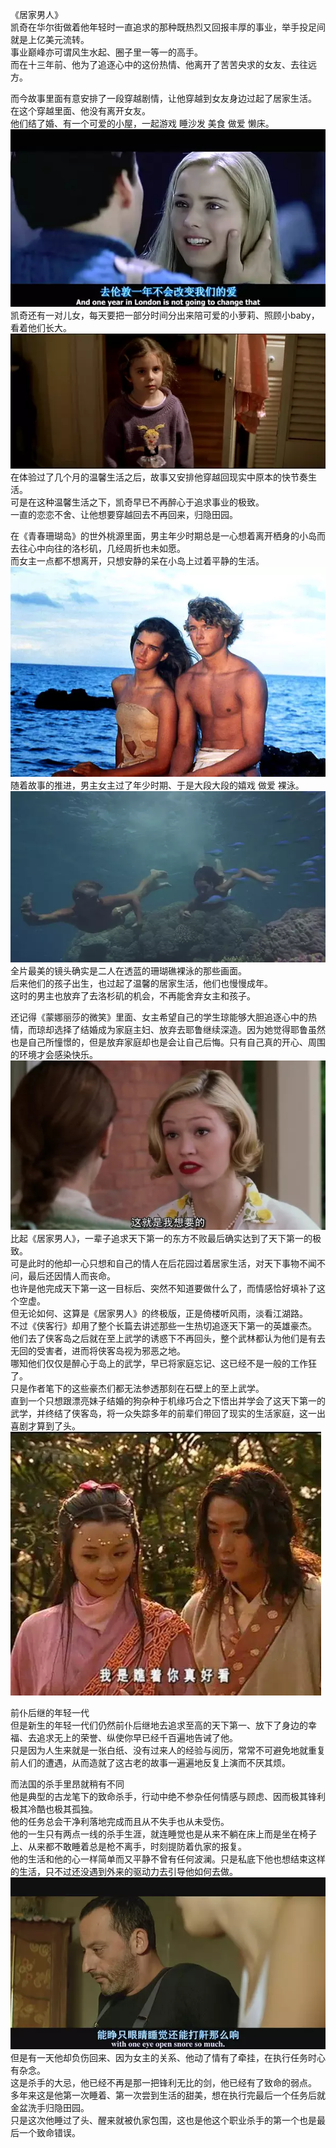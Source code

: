 
《居家男人》<br>
凯奇在华尔街做着他年轻时一直追求的那种既热烈又回报丰厚的事业，举手投足间就是上亿美元流转。<br>
事业巅峰亦可谓风生水起、圈子里一等一的高手。<br>
而在十三年前、他为了追逐心中的这份热情、他离开了苦苦央求的女友、去往远方。<br>

而今故事里面有意安排了一段穿越剧情，让他穿越到女友身边过起了居家生活。<br>
在这个穿越里面、他没有离开女友。<br>
他们结了婚、有一个可爱的小屋，一起游戏 睡沙发 美食 做爱 懒床。<br>
![photo](/1001-The-Family-Man/photos/1.png)<br>
凯奇还有一对儿女，每天要把一部分时间分出来陪可爱的小萝莉、照顾小baby，看着他们长大。<br>
![photo](/1001-The-Family-Man/photos/2.png)<br>
在体验过了几个月的温馨生活之后，故事又安排他穿越回现实中原本的快节奏生活。<br>
可是在这种温馨生活之下，凯奇早已不再醉心于追求事业的极致。<br>
一直的恋恋不舍、让他想要穿越回去不再回来，归隐田园。<br>

在《青春珊瑚岛》的世外桃源里面，男主年少时期总是一心想着离开栖身的小岛而去往心中向往的洛杉矶，几经周折也未如愿。<br>
而女主一点都不想离开，只想安静的呆在小岛上过着平静的生活。<br>
![photo](/1001-The-Family-Man/photos/3.png)<br>
随着故事的推进，男主女主过了年少时期、于是大段大段的嬉戏 做爱 裸泳。<br>
![photo](/1001-The-Family-Man/photos/4.png)<br>
全片最美的镜头确实是二人在透蓝的珊瑚礁裸泳的那些画面。<br>
后来他们的孩子出生，也过起了温馨的居家生活，他们也慢慢成年。<br>
这时的男主也放弃了去洛杉矶的机会，不再能舍弃女主和孩子。<br>

还记得《蒙娜丽莎的微笑》里面、女主希望自己的学生琼能够大胆追逐心中的热情，而琼却选择了结婚成为家庭主妇、放弃去耶鲁继续深造。因为她觉得耶鲁虽然也是自己所憧憬的，但是放弃家庭却也是会让自己后悔。只有自己真的开心、周围的环境才会感染快乐。<br>
![photo](/1001-The-Family-Man/photos/5.JPG)<br>
比起《居家男人》，一辈子追求天下第一的东方不败最后确实达到了天下第一的极致。<br>
可是此时的他却一心只想和自己的情人在后花园过着居家生活，对天下事物不闻不问，最后还因情人而丧命。<br>
也许是他完成天下第一这一目标后、突然不知道要做什么了，而情感恰好填补了这个空虚。<br>
但无论如何、这算是《居家男人》的终极版，正是倚楼听风雨，淡看江湖路。<br>
不过《侠客行》却用了整个长篇去讲述那些一生热切追逐天下第一的英雄豪杰。<br>
他们去了侠客岛之后就在至上武学的诱惑下不再回头，整个武林都认为他们是有去无回的受害者，进而将侠客岛视为邪恶之地。<br>
哪知他们仅仅是醉心于岛上的武学，早已将家庭忘记、这已经不是一般的工作狂了。<br>
只是作者笔下的这些豪杰们都无法参透那刻在石壁上的至上武学。<br>
直到一个只想跟漂亮妹子结婚的狗杂种于机缘巧合之下悟出并学会了这天下第一的武学，并终结了侠客岛，将一众失踪多年的前辈们带回了现实的生活家庭，这一出喜剧才算到了头。<br>
![photo](/1001-The-Family-Man/photos/6.png)<br>

前仆后继的年轻一代<br>
但是新生的年轻一代们仍然前仆后继地去追求至高的天下第一、放下了身边的幸福、去追求无上的荣誉、纵使你早已经千百遍地告诫了他。<br>
只是因为人生来就是一张白纸、没有过来人的经验与阅历，常常不可避免地就重复前人们的遭遇，从而造就了这古老的故事一遍遍地反复上演而不厌其烦。<br>

而法国的杀手里昂就稍有不同<br>
他是典型的古龙笔下的致命杀手，行动中绝不参杂任何情感与顾虑、因而极其锋利极其冷酷也极其孤独。<br>
他的任务总会干净利落地完成而且从不失手也从未受伤。<br>
他的一生只有两点一线的杀手生涯，就连睡觉也是从来不躺在床上而是坐在椅子上、从来都不敢睡着总是枪不离手，时刻提防着仇家的报复。<br>
他的生活和他的心一样简单而又平静不曾有任何波澜。只是私底下他也想结束这样的生活，只不过还没遇到外来的驱动力去引导他如何去做。<br>
![photo](/1001-The-Family-Man/photos/7.png)<br>
但是有一天他却负伤回来、因为女主的关系、他动了情有了牵挂，在执行任务时心有杂念。<br>
这是杀手的大忌，他已经不再是那一把锋利无比的剑，他已经有了致命的弱点。<br>
多年来这是他第一次睡着、第一次尝到生活的甜美，想在执行完最后一个任务后就金盆洗手归隐田园。<br>
只是这次他睡过了头、醒来就被仇家包围，这也是他这个职业杀手的第一个也是最后一个致命错误。<br>

